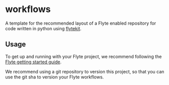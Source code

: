 # workflows

A template for the recommended layout of a Flyte enabled repository for code written in python using [flytekit](https://docs.flyte.org/projects/flytekit/en/latest/).

## Usage

To get up and running with your Flyte project, we recommend following the
[Flyte getting started guide](https://docs.flyte.org/en/latest/getting_started.html).

We recommend using a git repository to version this project, so that you can
use the git sha to version your Flyte workflows.
